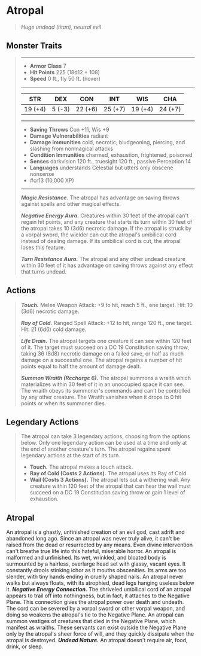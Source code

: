 # Atropal
>*Huge undead (titan), neutral evil*
## Monster Traits
>___
>- **Armor Class** 7
>- **Hit Points** 225 (18d12 + 108)
>- **Speed** 0 ft., fly 50 ft. (hover)
>___
>|STR|DEX|CON|INT|WIS|CHA|
>|:---:|:---:|:---:|:---:|:---:|:---:|
>|19 (+4)|5 (-3)|22 (+6)|25 (+7)|19 (+4)|24 (+7)|
>___
>- **Saving Throws** Con +11, Wis +9
>- **Damage Vulnerabilities** radiant
>- **Damage Immunities** cold, necrotic; bludgeoning, piercing, and slashing from nonmagical attacks
>- **Condition Immunities** charmed, exhaustion, frightened, poisoned
>- **Senses** darkvision 120 ft., truesight 120 ft., passive Perception 14
>- **Languages** understands Celestial but utters only obscene nonsense
>- #cr13 (10,000 XP)
>___
>***Magic Resistance.*** The atropal has advantage on saving throws against spells and other magical effects.  
>
>***Negative Energy Aura.*** Creatures within 30 feet of the atropal can't regain hit points, and any creature that starts its turn within 30 feet of the atropal takes 10 (3d6) necrotic damage. If the atropal is struck by a vorpal sword, the wielder can cut the atropal's umbilical cord instead of dealing damage. If its umbilical cord is cut, the atropal loses this feature.  
>
>***Turn Resistance Aura.*** The atropal and any other undead creature within 30 feet of it has advantage on saving throws against any effect that turns undead.  
>
## Actions
>***Touch.*** Melee Weapon Attack: +9 to hit, reach 5 ft., one target. Hit: 10 (3d6) necrotic damage.  
>
>***Ray of Cold.*** Ranged Spell Attack: +12 to hit, range 120 ft., one target. Hit: 21 (6d6) cold damage.  
>
>***Life Drain.*** The atropal targets one creature it can see within 120 feet of it. The target must succeed on a DC 19 Constitution saving throw, taking 36 (8d8) necrotic damage on a failed save, or half as much damage on a successful one. The atropal regains a number of hit points equal to half the amount of damage dealt.  
>
>***Summon Wraith (Recharge 6).*** The atropal summons a wraith which materializes within 30 feet of it in an unoccupied space it can see. The wraith obeys its summoner's commands and can't be controlled by any other creature. The Wraith vanishes when it drops to 0 hit points or when its summoner dies.  
>
## Legendary Actions
>The atropal can take 3 legendary actions, choosing from the options below. Only one legendary action can be used at a time and only at the end of another creature's turn. The atropal regains spent legendary actions at the start of its turn.
>
>- **Touch.** The atropal makes a touch attack.
>- **Ray of Cold (Costs 2 Actions).** The atropal uses its Ray of Cold.
>- **Wail (Costs 3 Actions).** The atropal lets out a withering wail. Any creature within 120 feet of the atropal that can hear the wail must succeed on a DC 19 Constitution saving throw or gain 1 level of exhaustion.
## Atropal
An atropal is a ghastly, unfinished creation of an evil god, cast adrift and abandoned long ago. Since an atropal was never truly alive, it can't be raised from the dead or resurrected by any means. Even divine intervention can't breathe true life into this hateful, miserable horror.
An atropal is malformed and unfinished. Its wet, wrinkled, and bloated body is surmounted by a hairless, overlarge head set with glassy, vacant eyes. It constantly drools stinking ichor as it mouths obscenities. Its arms are too slender, with tiny hands ending in cruelly shaped nails. An atropal never walks but always floats, with its atrophied, dead legs hanging useless below it.
***Negative Energy Connection.*** The shriveled umbilical cord of an atropal appears to trail off into nothingness, but in fact, it attaches to the Negative Plane. This connection gives the atropal power over death and undeath. The cord can be severed by a vorpal sword or other vorpal weapon, and doing so weakens the atropal's tie to the Negative Plane.
An atropal can summon vestiges of creatures that died in the Negative Plane, which manifest as wraiths. These servants can exist outside the Negative Plane only by the atropal's sheer force of will, and they quickly dissipate when the atropal is destroyed.
***Undead Nature.*** An atropal doesn't require air, food, drink, or sleep.